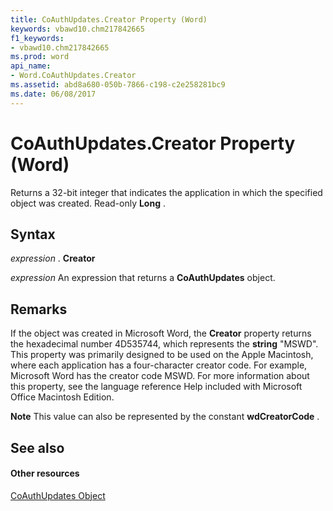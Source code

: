 ```yaml
---
title: CoAuthUpdates.Creator Property (Word)
keywords: vbawd10.chm217842665
f1_keywords:
- vbawd10.chm217842665
ms.prod: word
api_name:
- Word.CoAuthUpdates.Creator
ms.assetid: abd8a680-050b-7866-c198-c2e258281bc9
ms.date: 06/08/2017
---
```



# CoAuthUpdates.Creator Property (Word)

Returns a 32-bit integer that indicates the application in which the specified object was created. Read-only **Long** .


## Syntax

 _expression_ . **Creator**

 _expression_ An expression that returns a **CoAuthUpdates** object.


## Remarks

If the object was created in Microsoft Word, the **Creator** property returns the hexadecimal number 4D535744, which represents the **string** "MSWD". This property was primarily designed to be used on the Apple Macintosh, where each application has a four-character creator code. For example, Microsoft Word has the creator code MSWD. For more information about this property, see the language reference Help included with Microsoft Office Macintosh Edition.


 **Note**  This value can also be represented by the constant **wdCreatorCode** .


## See also


#### Other resources


[CoAuthUpdates Object](http://msdn.microsoft.com/library/4a164415-0c6c-213b-da94-744e2394d1ef%28Office.15%29.aspx)


